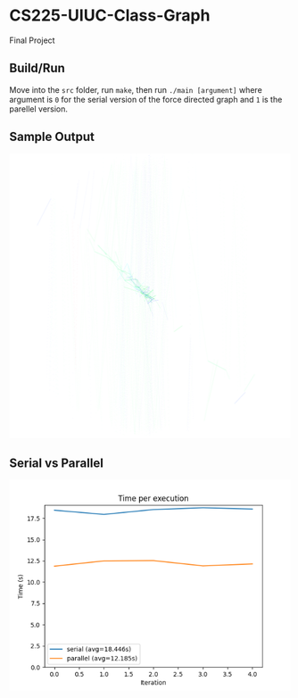 # CS225-UIUC-Class-Graph
Final Project


## Build/Run
Move into the `src` folder, run `make`, then run `./main [argument]` where argument is `0` for the serial version of the force directed graph and `1` is the parellel version.

## Sample Output
<p align="center">
  <img width="750" src="src/testOutput.png">
</p>

## Serial vs Parallel
<p align="center">
  <img src="src/compare.png">
</p>
